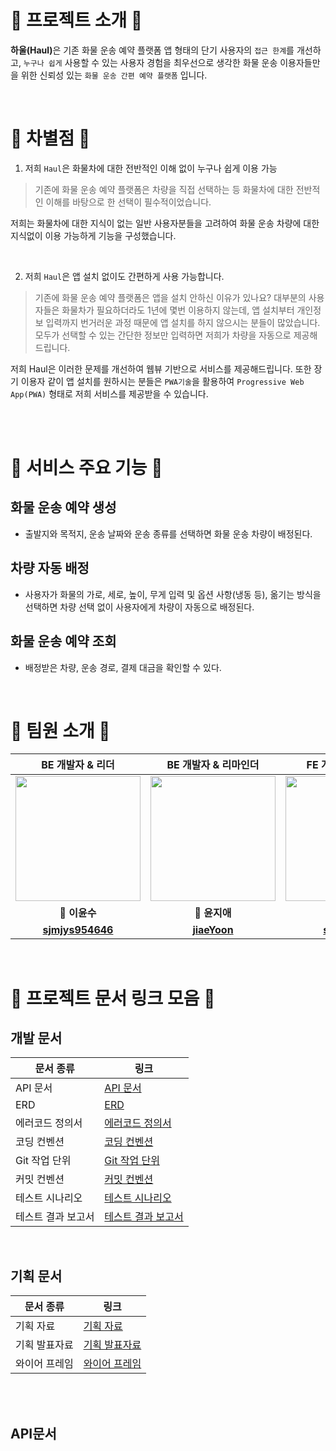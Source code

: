# 🎉 프로젝트 소개 🎉
<strong>하울(Haul)</strong>은 기존 화물 운송 예약 플랫폼 앱 형태의 단기 사용자의 `접근 한계`를 개선하고, `누구나 쉽게` 사용할 수 있는 사용자 경험을 최우선으로 생각한 화물 운송 이용자들만을 위한 신뢰성 있는 `화물 운송 간편 예약 플랫폼` 입니다.

<br/>

# 🤔 차별점 🤔

1. 저희 `Haul`은 화물차에 대한 전반적인 이해 없이 누구나 쉽게 이용 가능
> 기존에 화물 운송 예약 플랫폼은 차량을 직접 선택하는 등 화물차에 대한 전반적인 이해를 바탕으로 한 선택이 필수적이었습니다. 

저희는 화물차에 대한 지식이 없는 일반 사용자분들을 고려하여 화물 운송 차량에 대한 지식없이 이용 가능하게 기능을 구성했습니다.

<br/>

2. 저희 `Haul`은 앱 설치 없이도 간편하게 사용 가능합니다.
> 기존에 화물 운송 예약 플랫폼은 앱을 설치 안하신 이유가 있나요? 대부분의 사용자들은 화물차가 필요하더라도 1년에 몇번 이용하지 않는데, 앱 설치부터 개인정보 입력까지 번거러운 과정 때문에 앱 설치를 하지 않으시는 분들이 많았습니다. 모두가 선택할 수 있는 간단한 정보만 입력하면 저희가 차량을 자동으로 제공해드립니다. 

저희 Haul은 이러한 문제를 개선하여 웹뷰 기반으로 서비스를 제공해드립니다. 또한 장기 이용자 같이 앱 설치를 원하시는 분들은 `PWA기술`을 활용하여 `Progressive Web App(PWA)` 형태로 저희 서비스를 제공받을 수 있습니다. 

<br/><br/>

# 🚛 서비스 주요 기능 🚛
## 화물 운송 예약 생성
  - 출발지와 목적지, 운송 날짜와 운송 종류를 선택하면 화물 운송 차량이 배정된다.
## 차량 자동 배정
  - 사용자가 화물의 가로, 세로, 높이, 무게 입력 및 옵션 사항(냉동 등), 옮기는 방식을 선택하면 차량 선택 없이 사용자에게 차량이 자동으로 배정된다.
## 화물 운송 예약 조회
  - 배정받은 차량, 운송 경로, 결제 대금을 확인할 수 있다.



      
  </tr>
</table>


<br/>

# 🤼 팀원 소개 🤼

|<strong> BE 개발자 & 리더 </strong>|<strong> BE 개발자 & 리마인더 </strong>|<strong> FE 개발자 & UX/UI </strong>|<strong> FE 개발자 & 기획 </strong>|
|:----:|:-----:|:----:|:-----:|
|<img src="https://github.com/softeerbootcamp-3rd/Team4-HansalChai/assets/37495809/1d4ed9c6-04f1-41e2-b456-a5819c9ff01a" width="200" height="200"/>|<img src="https://avatars.githubusercontent.com/u/68904755?v=4" width="200" height="200"/>|<img src="https://avatars.githubusercontent.com/u/100525337?v=4" width="200" height="200"/>|<img src="https://github.com/softeerbootcamp-3rd/Team4-HansalChai/assets/37495809/c65d5a73-1dfc-4119-b68c-2fd9912395b3" width="200" height="200"/>|
|<strong> 🦥 이윤수 </strong>|<strong> 🐰 윤지애 </strong>|<strong> 🐻 주시현 </strong>|<strong> 🐼 이진걸 </strong>|
|<strong> [sjmjys954646](https://github.com/sjmjys954646) </strong>|<strong> [jiaeYoon](https://github.com/jiaeYoon) </strong>|<strong> [sean2337](https://github.com/sean2337) </strong>|<strong> [Pransinia](https://github.com/Pransinia) </strong>|

<br/>

# 📃 프로젝트 문서 링크 모음 📃

## 개발 문서

| 문서 종류          | 링크                                                                               |
| ------------------ | ---------------------------------------------------------------------------------- |
| API 문서           | [API 문서]()       |
| ERD                | [ERD]()            |
| 에러코드 정의서    | [에러코드 정의서]()    |
| 코딩 컨벤션        | [코딩 컨벤션]()        |
| Git 작업 단위      | [Git 작업 단위]()  |
| 커밋 컨벤션        | [커밋 컨벤션]()        |
| 테스트 시나리오    | [테스트 시나리오]()    |
| 테스트 결과 보고서 | [테스트 결과 보고서]() |

<br/>

## 기획 문서

| 문서 종류     | 링크                                                                                                                                                                                                                           |
| ------------- | ------------------------------------------------------------------------------------------------------------------------------------------------------------------------------------------------------------------------------ |
| 기획 자료     | [기획 자료]()                                                                                                                                          |
| 기획 발표자료 | [기획 발표자료]()                                                                                                          |
| 와이어 프레임 | [와이어 프레임]() |

<br/><br/>

## API문서




